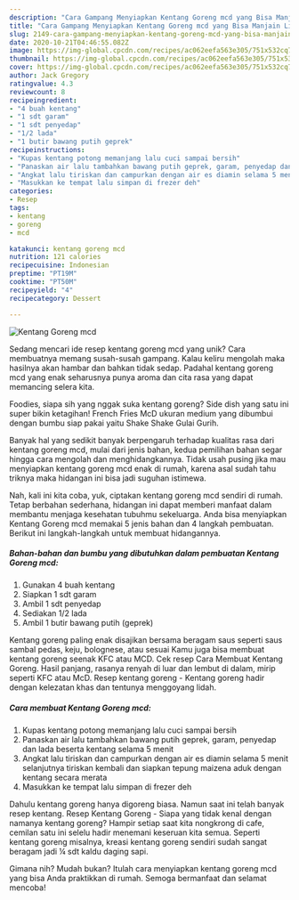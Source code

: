 ```yaml
---
description: "Cara Gampang Menyiapkan Kentang Goreng mcd yang Bisa Manjain Lidah"
title: "Cara Gampang Menyiapkan Kentang Goreng mcd yang Bisa Manjain Lidah"
slug: 2149-cara-gampang-menyiapkan-kentang-goreng-mcd-yang-bisa-manjain-lidah
date: 2020-10-21T04:46:55.082Z
image: https://img-global.cpcdn.com/recipes/ac062eefa563e305/751x532cq70/kentang-goreng-mcd-foto-resep-utama.jpg
thumbnail: https://img-global.cpcdn.com/recipes/ac062eefa563e305/751x532cq70/kentang-goreng-mcd-foto-resep-utama.jpg
cover: https://img-global.cpcdn.com/recipes/ac062eefa563e305/751x532cq70/kentang-goreng-mcd-foto-resep-utama.jpg
author: Jack Gregory
ratingvalue: 4.3
reviewcount: 8
recipeingredient:
- "4 buah kentang"
- "1 sdt garam"
- "1 sdt penyedap"
- "1/2 lada"
- "1 butir bawang putih geprek"
recipeinstructions:
- "Kupas kentang potong memanjang lalu cuci sampai bersih"
- "Panaskan air lalu tambahkan bawang putih geprek, garam, penyedap dan lada beserta kentang selama 5 menit"
- "Angkat lalu tiriskan dan campurkan dengan air es diamin selama 5 menit selanjutnya tiriskan kembali dan siapkan tepung maizena aduk dengan kentang secara merata"
- "Masukkan ke tempat lalu simpan di frezer deh"
categories:
- Resep
tags:
- kentang
- goreng
- mcd

katakunci: kentang goreng mcd 
nutrition: 121 calories
recipecuisine: Indonesian
preptime: "PT19M"
cooktime: "PT50M"
recipeyield: "4"
recipecategory: Dessert

---
```



![Kentang Goreng mcd](https://img-global.cpcdn.com/recipes/ac062eefa563e305/751x532cq70/kentang-goreng-mcd-foto-resep-utama.jpg)

Sedang mencari ide resep kentang goreng mcd yang unik? Cara membuatnya memang susah-susah gampang. Kalau keliru mengolah maka hasilnya akan hambar dan bahkan tidak sedap. Padahal kentang goreng mcd yang enak seharusnya punya aroma dan cita rasa yang dapat memancing selera kita.

Foodies, siapa sih yang nggak suka kentang goreng? Side dish yang satu ini super bikin ketagihan! French Fries McD ukuran medium yang dibumbui dengan bumbu siap pakai yaitu Shake Shake Gulai Gurih.

Banyak hal yang sedikit banyak berpengaruh terhadap kualitas rasa dari kentang goreng mcd, mulai dari jenis bahan, kedua pemilihan bahan segar hingga cara mengolah dan menghidangkannya. Tidak usah pusing jika mau menyiapkan kentang goreng mcd enak di rumah, karena asal sudah tahu triknya maka hidangan ini bisa jadi suguhan istimewa.


Nah, kali ini kita coba, yuk, ciptakan kentang goreng mcd sendiri di rumah. Tetap berbahan sederhana, hidangan ini dapat memberi manfaat dalam membantu menjaga kesehatan tubuhmu sekeluarga. Anda bisa menyiapkan Kentang Goreng mcd memakai 5 jenis bahan dan 4 langkah pembuatan. Berikut ini langkah-langkah untuk membuat hidangannya.

<!--inarticleads1-->

##### Bahan-bahan dan bumbu yang dibutuhkan dalam pembuatan Kentang Goreng mcd:

1. Gunakan 4 buah kentang
1. Siapkan 1 sdt garam
1. Ambil 1 sdt penyedap
1. Sediakan 1/2 lada
1. Ambil 1 butir bawang putih (geprek)


Kentang goreng paling enak disajikan bersama beragam saus seperti saus sambal pedas, keju, bolognese, atau sesuai Kamu juga bisa membuat kentang goreng seenak KFC atau MCD. Cek resep Cara Membuat Kentang Goreng. Hasil panjang, rasanya renyah di luar dan lembut di dalam, mirip seperti KFC atau McD. Resep kentang goreng - Kentang goreng hadir dengan kelezatan khas dan tentunya menggoyang lidah. 

<!--inarticleads2-->

##### Cara membuat Kentang Goreng mcd:

1. Kupas kentang potong memanjang lalu cuci sampai bersih
1. Panaskan air lalu tambahkan bawang putih geprek, garam, penyedap dan lada beserta kentang selama 5 menit
1. Angkat lalu tiriskan dan campurkan dengan air es diamin selama 5 menit selanjutnya tiriskan kembali dan siapkan tepung maizena aduk dengan kentang secara merata
1. Masukkan ke tempat lalu simpan di frezer deh


Dahulu kentang goreng hanya digoreng biasa. Namun saat ini telah banyak resep kentang. Resep Kentang Goreng - Siapa yang tidak kenal dengan namanya kentang goreng? Hampir setiap saat kita nongkrong di cafe, cemilan satu ini selelu hadir menemani keseruan kita semua. Seperti kentang goreng misalnya, kreasi kentang goreng sendiri sudah sangat beragam jadi ¼ sdt kaldu daging sapi. 

Gimana nih? Mudah bukan? Itulah cara menyiapkan kentang goreng mcd yang bisa Anda praktikkan di rumah. Semoga bermanfaat dan selamat mencoba!

